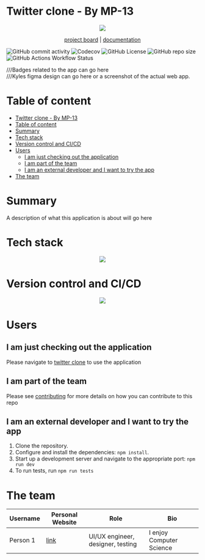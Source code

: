 # Twitter clone - By MP-13
<p align="center">
  <a href="https://skillicons.dev">
    <img src="https://skillicons.dev/icons?i=twitter&theme=light" />
  </a>
</p>
<p align="center">
  <a href="">project board</a>
  |
  <a href="">documentation</a>
</p>

<p align="center">

![GitHub commit activity](https://img.shields.io/github/commit-activity/y/u22633601/MP-13?style=flat-square)
![Codecov](https://img.shields.io/codecov/c/github/u22633601/MP-13?style=flat-square)
![GitHub License](https://img.shields.io/github/license/u22633601/MP-13?style=flat-square)
![GitHub repo size](https://img.shields.io/github/repo-size/u22633601/MP-13?style=flat-square)
![GitHub Actions Workflow Status](https://img.shields.io/github/actions/workflow/status/u22633601/MP-13/.github%2Fworkflows%2Ftest.yml?style=flat-square)

</p>

///Badges related to the app can go here <br>
///Kyles figma design can go here or a screenshot of the actual web app.

# Table of content
- [Twitter clone - By MP-13](#twitter-clone---by-mp-13)
- [Table of content](#table-of-content)
- [Summary](#summary)
- [Tech stack](#tech-stack)
- [Version control and CI/CD](#version-control-and-cicd)
- [Users](#users)
  - [I am just checking out the application](#i-am-just-checking-out-the-application)
  - [I am part of the team](#i-am-part-of-the-team)
  - [I am an external developer and I want to try the app](#i-am-an-external-developer-and-i-want-to-try-the-app)
- [The team](#the-team)

# Summary
A description of what this application is about will go here

# Tech stack
<p align="center">
  <a href="https://skillicons.dev">
    <img src="https://skillicons.dev/icons?i=cypress,figma,md,npm,postgres,react,supabase,ts,vercel,vite,vitest&perline=5&theme=light" />
  </a>
</p>

# Version control and CI/CD
<p align="center">
  <a href="https://skillicons.dev">
    <img src="https://skillicons.dev/icons?i=git,github,githubactions&theme=light" />
  </a>
</p>

# Users
## I am just checking out the application
Please navigate to <a href="">twitter clone</a> to use the application

## I am part of the team
Please see <a href="CONTRIBUTING.md">contributing</a> for more details on how you can contribute to this repo

## I am an external developer and I want to try the app

1. Clone the repository.
2. Configure and install the dependencies:
```npm install```.
3. Start up a development server and navigate to the appropriate port:
```npm run dev```
4. To run tests, run ```npm run tests```

# The team

| Username | Personal Website | Role | Bio |
| ----------- | ----------- | ----------- | ----------- |
|Person 1| <a href="">link</a>| UI/UX engineer, designer, testing| I enjoy Computer Science|
